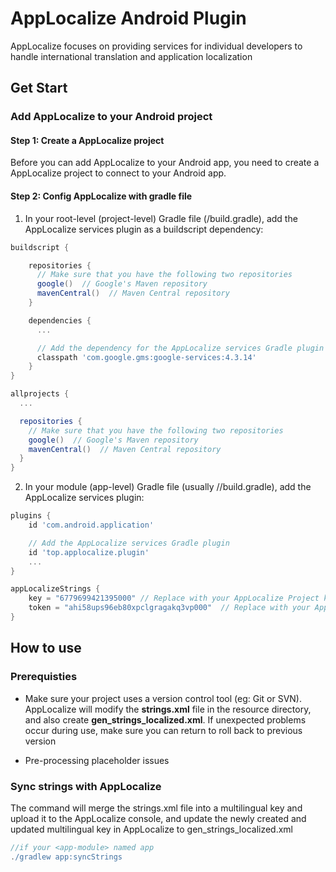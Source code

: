 # AppLocalize Android Plugin
AppLocalize focuses on providing services for individual developers to handle international translation and application localization
## Get Start

### Add AppLocalize to your Android project

#### **Step 1:** Create a AppLocalize project
Before you can add AppLocalize to your Android app, you need to create a AppLocalize project to connect to your Android app.

#### **Step 2:** Config AppLocalize with gradle file
1. In your root-level (project-level) Gradle file (<project>/build.gradle), add the AppLocalize services plugin as a buildscript dependency:
```gradle 
buildscript {

    repositories {
      // Make sure that you have the following two repositories
      google()  // Google's Maven repository
      mavenCentral()  // Maven Central repository
    }

    dependencies {
      ...

      // Add the dependency for the AppLocalize services Gradle plugin
      classpath 'com.google.gms:google-services:4.3.14'
    }
}

allprojects {
  ...

  repositories {
    // Make sure that you have the following two repositories
    google()  // Google's Maven repository
    mavenCentral()  // Maven Central repository
  }
}
```
2. In your module (app-level) Gradle file (usually <project>/<app-module>/build.gradle), add the AppLocalize services plugin:
``` gradle
plugins {
    id 'com.android.application'

    // Add the AppLocalize services Gradle plugin
    id 'top.applocalize.plugin'
    ...
}

appLocalizeStrings {
    key = "6779699421395000" // Replace with your AppLocalize Project key
    token = "ahi58ups96eb80xpclgragakq3vp000"  // Replace with your AppLocalize Project token
}
```

## How to use

### Prerequisties
* Make sure your project uses a version control tool (eg: Git or SVN). AppLocalize will modify the **strings.xml** file in the resource directory, and also create **gen_strings_localized.xml**. If unexpected problems occur during use, make sure you can return to roll back to previous version

* Pre-processing placeholder issues

### Sync strings with AppLocalize
The command will merge the strings.xml file into a multilingual key and upload it to the AppLocalize console, and update the newly created and updated multilingual key in AppLocalize to gen_strings_localized.xml
```gradle
//if your <app-module> named app
./gradlew app:syncStrings 
```






